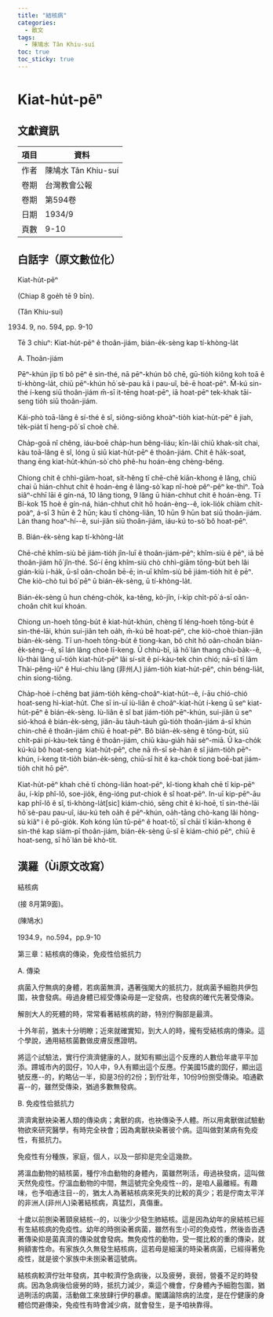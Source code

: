 ```yaml
---
title: "結核病"
categories:
  - 散文
tags:
  - 陳鳩水 Tân Khiu-suí
toc: true
toc_sticky: true
---
```


# Kiat-hu̍t-pēⁿ

## 文獻資訊

| 項目 | 資料 |
|---|---|
| 作者 | 陳鳩水 Tân Khiu-suí |
| 卷期 | 台灣教會公報 |
| 卷期 | 第594卷 |
| 日期 | 1934/9 |
| 頁數 | 9-10 |

## 白話字（原文數位化）

Kiat-hu̍t-pēⁿ

(Chiap 8 goe̍h tē 9 bīn).

(Tân Khiu-suí)

1934. 9, no. 594, pp. 9-10

Tē 3 chiuⁿ: Kiat-hu̍t-pēⁿ ê thoân-jiám, bián-e̍k-sèng kap tí-khòng-la̍t

A. Thoân-jiám

Pēⁿ-khún ji̍p tī bô pēⁿ ê sin-thé, nā pēⁿ-khún bô chē, gū-tio̍h kiông koh toā ê tí-khòng-la̍t, chiū pēⁿ-khún hō͘ sè-pau kā i pau-uî, bē-ē hoat-pēⁿ. M̄-kú sin-thé í-keng siū thoân-jiám m̄-sī it-tēng hoat-pēⁿ, iā hoat-pēⁿ tek-khak tāi-seng tio̍h siū thoân-jiám.

Kái-phò toā-lâng ê sí-thé ê sî, siông-siông khoàⁿ-tio̍h kiat-hu̍t-pēⁿ ê jiah, te̍k-pia̍t tī heng-pō͘ sī choè chē.

Cha̍p-goā nî chêng, iáu-boē cha̍p-hun bêng-liáu; kīn-lâi chiū khak-si̍t chai, kàu toā-lâng ê sî, lóng ū siū kiat-hu̍t-pēⁿ ê thoân-jiám. Chit ê ha̍k-soat, thang ēng kiat-hu̍t-khún-sò͘ chò phê-hu hoán-èng chèng-bêng.

Chiong chit ê chhì-giām-hoat, si̍t-hêng tī chē-chē kiān-khong ê lâng, chiū chai ū hián-chhut chit ê hoán-èng ê lâng-sò͘ kap nî-hoè pêⁿ-pêⁿ ke-thiⁿ. Toà siâⁿ-chhī lāi ê gín-ná, 10 lâng tiong, 9 lâng ū hián-chhut chit ê hoán-èng. Tī Bí-kok 15 hoè ê gín-ná, hián-chhut chit hō hoán-èng--ê, iok-lio̍k chiàm chi̍t-poàⁿ, á-sī 3 hūn ê 2 hūn; kàu tī chòng-liân, 10 hūn 9 hūn bat siū thoân-jiám. Lán thang hoaⁿ-hí--ê, sui-jiân siū thoân-jiám, iáu-kú to-sò͘ bô hoat-pēⁿ.

B. Bián-e̍k-sèng kap tí-khòng-la̍t

Chē-chē khîm-siù bē jiám-tio̍h jîn-luī ê thoân-jiám-pēⁿ; khîm-siù ê pēⁿ, iā bē thoân-jiám hō͘ jîn-thé. Só͘-í ēng khîm-siù chò chhì-giām tōng-bu̍t beh lâi gián-kiù i-ha̍k, ū-sî oân-choân bē-ē; in-uī khîm-siù bē jiám-tio̍h hit ê pēⁿ. Che kiò-chò tuì bó͘ pēⁿ ū bián-e̍k-sèng, ū tí-khòng-la̍t.

Bián-e̍k-sèng ū hun chéng-cho̍k, ka-têng, kò-jîn, í-ki̍p chi̍t-pō͘ á-sī oân-choân chit kuí khoán.

Chiong un-hoeh tōng-bu̍t ê kiat-hu̍t-khún, chèng tī léng-hoeh tōng-bu̍t ê sin-thé-lāi, khún sui-jiân teh oa̍h, m̄-kú bē hoat-pēⁿ, che kiò-choè thian-jiân bián-e̍k-sèng. Tī un-hoeh tōng-bu̍t ê tiong-kan, bô chit hō oân-choân bián-e̍k-sèng--ê, sī lán lâng choè lī-keng. Ū chhù-bī, iā hō͘ lán thang chù-ba̍k--ê, Iû-thài lâng uī-tio̍h kiat-hu̍t-pēⁿ lâi sí-sit ê pí-kàu-tek chin chió; nā-sī tī lâm Thài-pêng-iûⁿ ê Hui-chiu lâng (非州人) jiám-tio̍h kiat-hu̍t-pēⁿ, chin béng-lia̍t, chin siong-tiōng.

Cha̍p-hoè í-chêng bat jiám-tio̍h kēng-choâⁿ-kiat-hu̍t--ê, í-āu chió-chió hoat-seng hì-kiat-hu̍t. Che sī in-uī iù-liân ê choâⁿ-kiat-hu̍t í-keng ū seⁿ kiat-hu̍t-pēⁿ ê bián-e̍k-sèng. Iù-liân ê sî bat jiám-tio̍h pēⁿ-khún, sui-jiân ū seⁿ sió-khoá ê bián-e̍k-sèng, jiân-āu ta̍uh-ta̍uh gū-tio̍h thoân-jiám á-sī khún chin-chē ê thoân-jiám chiū ē hoat-pēⁿ. Bô bián-e̍k-sèng ê tōng-bu̍t, siū chi̍t-pái pí-kàu-tek tāng ê thoân-jiám, chiū kàu-gia̍h hāi sèⁿ-miā. Ū ka-cho̍k kú-kú bô hoat-seng  kiat-hu̍t-pēⁿ, che nā m̄-sī sè-hàn ê sî jiám-tio̍h pēⁿ-khún, í-keng tit-tio̍h bián-e̍k-sèng, chiū-sī hit ê ka-cho̍k tiong boē-bat jiám-tio̍h chit hō pēⁿ.

Kiat-hu̍t-pēⁿ khah chē tī chòng-liân hoat-pēⁿ, kî-tiong khah chē tī kip-pēⁿ āu, í-ki̍p phî-lô, soe-jio̍k, êng-ióng put-chiok ê sî hoat-pēⁿ. In-uī kip-pēⁿ-āu kap phî-lô ê sî, tì-khòng-la̍t[sic] kiám-chió, sēng chit ê ki-hoē, tī sin-thé-lāi hō͘ sè-pau pau-uî, iáu-kú teh oa̍h ê pēⁿ-khún, oa̍h-tāng chò-kang lâi hòng-sù kiâⁿ i ê pō-gio̍k. Koh kóng lūn tû-pēⁿ ê hoat-tō͘, sī chāi tī kiān-khong ê sin-thé kap siám-pī thoân-jiám, bián-e̍k-sèng ū-sî ē kiám-chió pēⁿ, chiū ē hoat-seng, sī hō͘ lán bē khò-tit.

## 漢羅（Ùi原文改寫）

結核病

(接 8月第9面)。

(陳鳩水)

1934.9，no.594，pp.9-10

第三章：結核病的傳染，免疫性佮抵抗力

A. 傳染

病菌入佇無病的身體，若病菌無濟，遇著強閣大的抵抗力，就病菌予細胞共伊包圍，袂會發病。毋過身體已經受傳染毋是一定發病，也發病的確代先著受傳染。

解剖大人的死體的時，常常看著結核病的跡，特別佇胸部是最濟。

十外年前，猶未十分明瞭；近來就確實知，到大人的時，攏有受結核病的傳染。這个學說，通用結核菌數做皮膚反應證明。

將這个試驗法，實行佇濟濟健康的人，就知有顯出這个反應的人數佮年歲平平加添。蹛城市內的囡仔，10人中，9人有顯出這个反應。佇美國15歲的囡仔，顯出這號反應--的，約略佔一半，抑是3份的2份；到佇壯年，10份9份捌受傳染。咱通歡喜--的，雖然受傳染，猶過多數無發病。

B. 免疫性佮抵抗力

濟濟禽獸袂染著人類的傳染病；禽獸的病，也袂傳染予人體。所以用禽獸做試驗動物欲來研究醫學，有時完全袂會；因為禽獸袂染著彼个病。這叫做對某病有免疫性，有抵抗力。

免疫性有分種族，家庭，個人，以及一部抑是完全這幾款。

將溫血動物的結核菌，種佇冷血動物的身體內，菌雖然咧活，毋過袂發病，這叫做天然免疫性。佇溫血動物的中間，無這號完全免疫性--的，是咱人最離經。有趣味，也予咱通注目--的，猶太人為著結核病來死失的比較的真少；若是佇南太平洋的非洲人(非州人)染著結核病，真猛烈，真傷重。

十歲以前捌染著頸泉結核--的，以後少少發生肺結核。這是因為幼年的泉結核已經有生結核病的免疫性。幼年的時捌染著病菌，雖然有生小可的免疫性，然後沓沓遇著傳染抑是菌真濟的傳染就會發病。無免疫性的動物，受一擺比較的重的傳染，就夠額害性命。有家族久久無發生結核病，這若毋是細漢的時染著病菌，已經得著免疫性，就是彼个家族中未捌染著這號病。

結核病較濟佇壯年發病，其中較濟佇急病後，以及疲勞，衰弱，營養不足的時發病。因為急病後佮疲勞的時，抵抗力減少，乘這个機會，佇身體內予細胞包圍，猶過咧活的病菌，活動做工來放肆行伊的暴虐。閣講論除病的法度，是在佇健康的身體佮閃避傳染，免疫性有時會減少病，就會發生，是予咱袂靠得。
